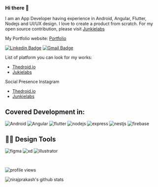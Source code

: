 ### Hi there 👋

<!--
**nirajprakash/nirajprakash** is a ✨ _special_ ✨ repository because its `README.md` (this file) appears on your GitHub profile.

Here are some ideas to get you started:

- 🔭 I’m currently working on ...
- 🌱 I’m currently learning ...
- 👯 I’m looking to collaborate on ...
- 🤔 I’m looking for help with ...
- 💬 Ask me about ...
- 📫 How to reach me: ...
- 😄 Pronouns: ...
- ⚡ Fun fact: ...
-->

I am an App Developer having experience in Android, Angular, Flutter, Nodejs and UI/UX design. I love to create a product from scratch. 
For my open source contribution, please visit [Junkielabs](https://github.com/JunkieLabs)  

My Portfolio website: [Portfolio](https://nirajprakash.github.io/)


[![Linkedin Badge](https://img.shields.io/badge/-nirajprakash1-blue?style=flat-square&logo=Linkedin&logoColor=white&link=https://www.linkedin.com/in/nirajprakash1/)](https://www.linkedin.com/in/nirajprakash1/)
[![Gmail Badge](https://img.shields.io/badge/-nirajprakash13@gmail.com-c14438?style=flat-square&logo=Gmail&logoColor=white&link=mailto:nirajprakash13@gmail.com)](mailto:nirajprakash13@gmail.com) 



List of platform you can look for my works: 

- [Thedroid.io](https://thedroid.io/)
- [Jukielabs](https://github.com/JunkieLabs)


Social Presence Instagram
- [Thedroid.io](https://www.instagram.com/thedroid_tech/)
- [Junkielabs](https://www.instagram.com/junkie_labs/)

## Covered Development in:
![Android](https://img.shields.io/badge/-android-3DDC84?logo=android&logoColor=white&style=for-the-badge)
![Angular](https://img.shields.io/badge/-angular-DD0031?logo=angular&logoColor=white&style=for-the-badge)
![flutter](https://img.shields.io/badge/Flutter%20-%2302569B.svg?&style=for-the-badge&logo=Flutter&logoColor=white)
![nodejs](https://img.shields.io/badge/node.js%20-%2343853D.svg?&style=for-the-badge&logo=node.js&logoColor=white)
![express](https://img.shields.io/badge/express.js%20-%23404d59.svg?&style=for-the-badge)
![nestjs](https://img.shields.io/badge/-nestjs-E0234E?&style=for-the-badge&logo=nestjs&logoColor=white)
![firebase](https://img.shields.io/badge/-firebase-FFCA28?&style=for-the-badge&logo=firebase&logoColor=white)


## :man_artist: Design Tools
![figma](https://img.shields.io/badge/-figma-F24E1E?&style=for-the-badge&logo=figma&logoColor=white)
![xd](https://img.shields.io/badge/-adobe-FF61F6?&style=for-the-badge&logo=adobexd&logoColor=white)
![illustrator](https://img.shields.io/badge/-adobe-FF9A00?&style=for-the-badge&logo=adobeillustrator&logoColor=white)



<br>

![profile views](https://komarev.com/ghpvc/?username=nirajprakash&color=blue)






![nirajprakash's github stats](https://github-readme-stats.vercel.app/api?username=nirajprakash)
